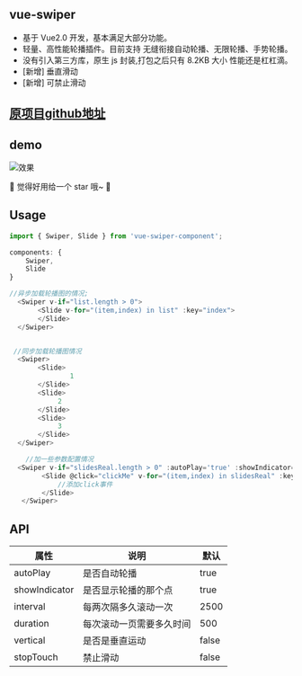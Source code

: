 ## vue-swiper

*   基于 Vue2.0 开发，基本满足大部分功能。
*   轻量、高性能轮播插件。目前支持 无缝衔接自动轮播、无限轮播、手势轮播。
*   没有引入第三方库，原生 js 封装,打包之后只有 8.2KB 大小 性能还是杠杠滴。
* [新增] 垂直滑动
* [新增] 可禁止滑动

## [原项目github地址](https://github.com/zwhGithub/vue-swiper/)

## demo

![效果](http://zwhgithub.github.io/vue-swiper/dist/1514291260.png)

🎉 觉得好用给一个 star 哦~ 🎉

## Usage

```javascript
import { Swiper, Slide } from 'vue-swiper-component';

components: {
    Swiper,
    Slide
}

//异步加载轮播图的情况;
  <Swiper v-if="list.length > 0">
       <Slide v-for="(item,index) in list" :key="index">
       </Slide>
  </Swiper>


 //同步加载轮播图情况
  <Swiper>
       <Slide>
               1
       </Slide>
       <Slide>
       		2
       </Slide>
       <Slide>
       		3
       </Slide>
  </Swiper>

    //加一些参数配置情况
  <Swiper v-if="slidesReal.length > 0" :autoPlay='true' :showIndicator='true' interval="2500" duration="500">
        <Slide @click="clickMe" v-for="(item,index) in slidesReal" :key="index">
        	//添加click事件
        </Slide>
   </Swiper>
```

## API

| 属性          | 说明                     | 默认 |
| ------------- | ------------------------ | ---- |
| autoPlay      | 是否自动轮播             | true |
| showIndicator | 是否显示轮播的那个点     | true |
| interval      | 每两次隔多久滚动一次     | 2500 |
| duration      | 每次滚动一页需要多久时间 | 500  |
| vertical      | 是否是垂直运动 | false  |
| stopTouch     | 禁止滑动 | false  |

